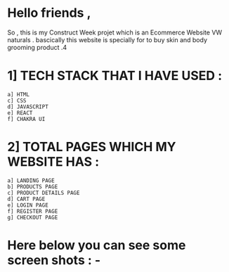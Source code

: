 


# Hello friends ,

 So , this is my Construct Week projet which is an Ecommerce Website  VW naturals . bascically this website is specially for to buy skin and body grooming product .4

# 1] TECH STACK THAT I HAVE USED :

    a] HTML
    c] CSS
    d] JAVASCRIPT
    e] REACT
    f] CHAKRA UI
  
  
# 2] TOTAL PAGES WHICH MY WEBSITE HAS :

    a] LANDING PAGE
    b] PRODUCTS PAGE
    c] PRODUCT DETAILS PAGE 
    d] CART PAGE
    e] LOGIN PAGE
    f] REGISTER PAGE
    g] CHECKOUT PAGE
  
  
  
# Here below you can see some screen shots : -   
    

   
